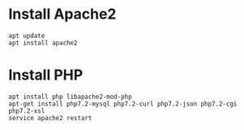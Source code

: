 # Install Apache2 
```
apt update 
apt install apache2
```

# Install PHP
```
apt install php libapache2-mod-php
apt-get install php7.2-mysql php7.2-curl php7.2-json php7.2-cgi php7.2-xsl
service apache2 restart
```
